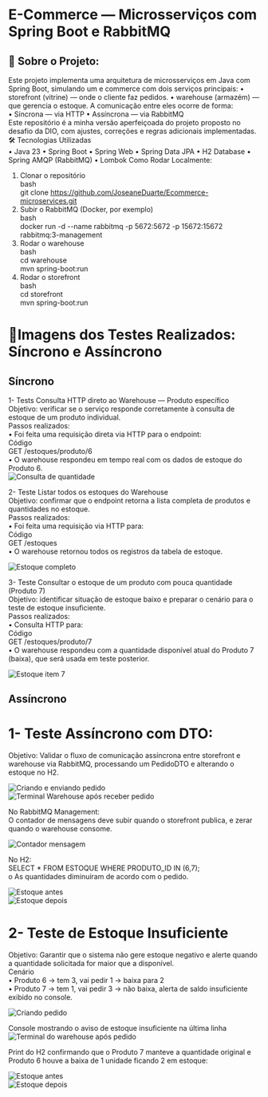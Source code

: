 # E-Commerce — Microsserviços com Spring Boot e RabbitMQ

## 📌 Sobre o Projeto:

Este projeto implementa uma arquitetura de microsserviços em Java com Spring Boot, simulando um e commerce com dois serviços principais:
•	storefront (vitrine) — onde o cliente faz pedidos.
•	warehouse (armazém) — que gerencia o estoque. 
A comunicação entre eles ocorre de forma:  
•	Síncrona — via HTTP
•	Assíncrona — via RabbitMQ  
Este repositório é a minha versão aperfeiçoada do projeto proposto no desafio da DIO, com ajustes, correções e regras adicionais implementadas.  
🛠 Tecnologias Utilizadas  
•	Java 23
•	Spring Boot
•	Spring Web
•	Spring Data JPA
•	H2 Database
•	Spring AMQP (RabbitMQ)
•	Lombok
 Como Rodar Localmente:  
1.	Clonar o repositório  
bash  
git clone https://github.com/JoseaneDuarte/Ecommerce-microservices.git  
2.	Subir o RabbitMQ (Docker, por exemplo)  
bash  
docker run -d --name rabbitmq -p 5672:5672 -p 15672:15672 rabbitmq:3-management  
3.	Rodar o warehouse  
bash  
cd warehouse  
mvn spring-boot:run  
4.	Rodar o storefront  
bash  
cd storefront  
mvn spring-boot:run  

# 📌Imagens dos Testes Realizados: Síncrono e Assíncrono

## Síncrono
1- Tests Consulta HTTP direto ao Warehouse — Produto específico  
Objetivo: verificar se o serviço responde corretamente à consulta de estoque de um produto individual.  
Passos realizados:  
•	Foi feita uma requisição direta via HTTP para o endpoint:  
Código  
GET /estoques/produto/6  
•	O warehouse respondeu em tempo real com os dados de estoque do Produto 6.  
![Consulta de quantidade](./assets/Testes%20Pedido%20Síncrono%20consulta%20item.png)  

2- Teste Listar todos os estoques do Warehouse  
Objetivo: confirmar que o endpoint retorna a lista completa de produtos e quantidades no estoque.  
Passos realizados:  
•	Foi feita uma requisição via HTTP para:  
Código  
GET /estoques  
•	O warehouse retornou todos os registros da tabela de estoque.  

![Estoque completo](/assets/Teste%20Síncrono%20Lista%20Estoque.png)  

3- Teste Consultar o estoque de um produto com pouca quantidade (Produto 7)  
Objetivo: identificar situação de estoque baixo e preparar o cenário para o teste de estoque insuficiente.  
Passos realizados:  
•	Consulta HTTP para:  
Código  
GET /estoques/produto/7  
•	O warehouse respondeu com a quantidade disponível atual do Produto 7 (baixa), que será usada em teste posterior.  

![Estoque item 7](/assets/Exibido%20estoque%20de%20produto%20id%207.png)  


## Assíncrono

# 1- Teste Assíncrono com DTO:  
Objetivo: Validar o fluxo de comunicação assíncrona entre storefront e warehouse via RabbitMQ, processando um PedidoDTO e alterando o estoque no H2.  

![Criando e enviando pedido](/assets/Teste%20Assíncrono%20criação%20pedido%202x.png)  
![Terminal Warehouse após receber pedido](/assets/Teste%20Assíncrono%20de%20Pedido%20-%20resulta%20terminal.png)  

No RabbitMQ Management:  
O contador de mensagens deve subir quando o storefront publica, e zerar quando o warehouse consome.  

![Contador mensagem](/assets/Contador%20de%20Mensagens.png)  

No H2:  
         SELECT * FROM ESTOQUE WHERE PRODUTO_ID IN (6,7);  
o	As quantidades diminuíram de acordo com o pedido.  

![Estoque antes](/assets/Estoque%20do%20warehouse%20quantidades.png)  
![Estoque depois](/assets/h2%20Estoque%20warehouse%202.png)  

# 2- Teste de Estoque Insuficiente  
Objetivo: Garantir que o sistema não gere estoque negativo e alerte quando a quantidade solicitada for maior que a disponível.  
Cenário  
•	Produto 6 → tem 3, vai pedir 1 → baixa para 2   
•	Produto 7 → tem 1, vai pedir 3 → não baixa, alerta de saldo insuficiente exibido no console.  

![Criando pedido](/assets/Teste%20Assíncrono%20criação%20pedido%202x.png)  

Console mostrando o aviso de estoque insuficiente na última linha  
![Terminal do warehouse após pedido](/assets/Teste%20Assíncrono%20estoque%20insuficiente%20resultado%20terminal.png)  
 
Print do H2 confirmando que o Produto 7 manteve a quantidade original e Produto 6 houve a baixa de 1 unidade ficando 2 em estoque:  

![Estoque antes](/assets/Estoque%20do%20warehouse%20quantidades.png)  
![Estoque depois](/assets/h2%20Estoque%20warehouse%201.png)  






